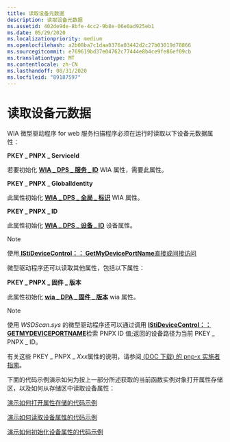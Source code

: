 ```yaml
---
title: 读取设备元数据
description: 读取设备元数据
ms.assetid: 402de9de-8bfe-4cc2-9b8e-06e0ad925eb1
ms.date: 05/29/2020
ms.localizationpriority: medium
ms.openlocfilehash: a2b08ba7c1daa0376a03442d2c27b03019d78866
ms.sourcegitcommit: e769619bd37e04762c77444e8b4ce9fe86ef09cb
ms.translationtype: MT
ms.contentlocale: zh-CN
ms.lasthandoff: 08/31/2020
ms.locfileid: "89187597"
---
```

# <a name="reading-device-metadata"></a>读取设备元数据

WIA 微型驱动程序 for web 服务扫描程序必须在运行时读取以下设备元数据属性：

**PKEY \_ PNPX \_ ServiceId**

若要初始化 [**WIA \_ DPS \_ 服务 \_ ID**](./wia-dps-service-id.md) WIA 属性，需要此属性。

**PKEY \_ PNPX \_ GlobalIdentity**

此属性初始化 [**WIA \_ DPS \_ 全局 \_ 标识**](./wia-dps-global-identity.md) WIA 属性。

**PKEY \_ PNPX \_ ID**

此属性初始化 [**WIA \_ DPS \_ 设备 \_ ID**](./wia-dps-device-id.md) 设备属性。

> [!NOTE]
> 使用[ **IStiDeviceControl：： GetMyDevicePortName**直接或间接访问](/windows-hardware/drivers/ddi/stiusd/nf-stiusd-istidevicecontrol-getmydeviceportname)

微型驱动程序还可以读取其他属性，包括以下属性：

**PKEY \_ PNPX \_ 固件 \_ 版本**

此属性初始化 [**wia \_ DPA \_ 固件 \_ 版本**](./wia-dpa-firmware-version.md) wia 属性。

> [!NOTE]
> 使用 *WSDScan.sys* 的微型驱动程序还可以通过调用 [**IStiDeviceControl：： GETMYDEVICEPORTNAME**](/windows-hardware/drivers/ddi/stiusd/nf-stiusd-istidevicecontrol-getmydeviceportname)检索 PNPX ID 值;返回的设备路径为当前 PKEY \_ PNPX \_ ID。

有关这些 PKEY \_ PNPX \_ *Xxx*属性的说明，请参阅[ (DOC 下载) 的 pnp-x 实施者指南](https://go.microsoft.com/fwlink/p/?linkid=242570)。

下面的代码示例演示如何为按上一部分所述获取的当前函数实例对象打开属性存储区，以及如何从存储区中读取设备属性：

[演示如何打开属性存储的代码示例](code-example-for-opening-a-property-store.md)

[演示如何读取设备属性的代码示例](code-example-for-reading-device-properties.md)

[演示如何初始化设备属性的代码示例](code-example-for-initializing-device-properties.md)